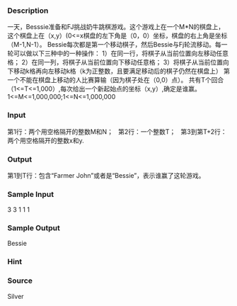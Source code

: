 
### Description
一天，Besssie准备和FJ挑战奶牛跳棋游戏。这个游戏上在一个M*N的棋盘上，
这个棋盘上在（x,y）(0<=x棋盘的左下角是（0，0）坐标，棋盘的右上角是坐标（M-1,N-1）。
Bessie每次都是第一个移动棋子，然后Bessie与Fj轮流移动。每一轮可以做以下三种中的一种操作：
1）在同一行，将棋子从当前位置向左移动任意格；
2）在同一列，将棋子从当前位置向下移动任意格；
3）将棋子从当前位置向下移动k格再向左移动k格（k为正整数，且要满足移动后的棋子仍然在棋盘上）
第一个不能在棋盘上移动的人比赛算输（因为棋子处在（0,0）点）。
共有T个回合（1<=T<=1,000）,每次给出一个新起始点的坐标（x,y）,确定是谁赢。
1<=M<=1,000,000;1<=N<=1,000,000

### Input
第1行：两个用空格隔开的整数M和N；  
第2行：一个整数T；  
第3到第T+2行：两个用空格隔开的整数x和y. 

### Output
第1到T行：包含“Farmer John”或者是“Bessie”，表示谁赢了这轮游戏。
 


### Sample Input
3 3 
1 
1 1 
### Sample Output
Bessie
### Hint

### Source
Silver
